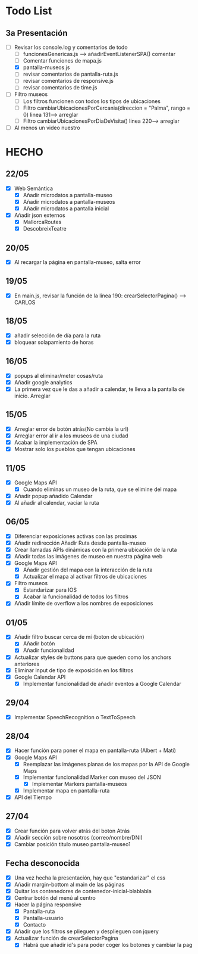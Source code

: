 # Todo List

## 3a Presentación
- [ ] Revisar los console.log y comentarios de todo
    - [ ] funcionesGenericas.js --> añadirEventListenerSPA() comentar
    - [ ] Comentar funciones de mapa.js
    - [x] pantalla-museos.js
    - [ ] revisar comentarios de pantalla-ruta.js
    - [ ] revisar comentarios de responsive.js
    - [ ] revisar comentarios de time.js
- [ ] Filtro museos
    - [ ] Los filtros funcionen con todos los tipos de ubicaciones
    - [ ] Filtro cambiarUbicacionesPorCercania(direccion = "Palma", rango = 0) linea 131--> arreglar
    - [ ] Filtro cambiarUbicacionesPorDiaDeVisita() linea 220--> arreglar
- [ ] Al menos un video nuestro

# HECHO
## 22/05
- [x] Web Semántica
    - [x] Añadir microdatos a pantalla-museo
    - [x] Añadir microdatos a pantalla-museos
    - [x] Añadir microdatos a pantalla inicial
- [X] Añadir json externos
    - [x] MallorcaRoutes
    - [x] DescobreixTeatre

## 20/05
- [x] Al recargar la página en pantalla-museo, salta error

## 19/05
- [x] En main.js, revisar la función de la línea 190: crearSelectorPagina() --> CARLOS

## 18/05
- [x] añadir selección de día para la ruta
- [x] bloquear solapamiento de horas

## 16/05
- [x] popups al eliminar/meter cosas/ruta
- [x] Añadir google analytics
- [x] La primera vez que le das a añadir a calendar, te lleva a la pantalla de inicio. Arreglar

## 15/05
- [x] Arreglar error de botón atrás(No cambia la url)
- [x] Arreglar error al ir a los museos de una ciudad
- [x] Acabar la implementación de SPA
- [x] Mostrar solo los pueblos que tengan ubicaciones

## 11/05
- [x] Google Maps API
    - [x] Cuando eliminas un museo de la ruta, que se elimine del mapa
- [x] Añadir popup añadido Calendar
- [x] Al añadir al calendar, vaciar la ruta

## 06/05
- [x] Diferenciar exposiciones activas con las proximas
- [x] Añadir redirección Añadir Ruta desde pantalla-museo
- [x] Crear llamadas APIs dinámicas con la primera ubicación de la ruta
- [x] Añadir todas las imágenes de museo en nuestra página web
- [x] Google Maps API
    - [x] Añadir gestión del mapa con la interacción de la ruta
    - [x] Actualizar el mapa al activar filtros de ubicaciones
- [x] Filtro museos
    - [x] Estandarizar para IOS
    - [x] Acabar la funcionalidad de todos los filtros
- [x] Añadir límite de overflow a los nombres de exposiciones

## 01/05
- [x] Añadir filtro buscar cerca de mí (boton de ubicación)
    - [x] Añadir botón
    - [x] Añadir funcionalidad
- [X] Actualizar styles de buttons para que queden como los anchors anteriores
- [X] Eliminar input de tipo de exposición en los filtros
- [x] Google Calendar API
    - [x] Implementar funcionalidad de añadir eventos a Google Calendar

## 29/04
- [x] Implementar SpeechRecognition o TextToSpeech

## 28/04
- [x] Hacer función para poner el mapa en pantalla-ruta (Albert + Mati)
- [x] Google Maps API
    - [x] Reemplazar las imágenes planas de los mapas por la API de Google Maps
    - [x] Implementar funcionalidad Marker con museo del JSON
        - [x] Implementar Markers pantalla-museos
    - [x] Implementar mapa en pantalla-ruta 
- [x] API del Tiempo 
## 27/04
- [x] Crear función para volver atrás del boton Atrás
- [x] Añadir sección sobre nosotros (correo/nombre/DNI) 
- [x] Cambiar posición titulo museo pantalla-museo1

## Fecha desconocida
- [x] Una vez hecha la presentación, hay que "estandarizar" el css
- [x] Añadir margin-bottom al main de las páginas
- [X] Quitar los contenedores de contenedor-inicial-blablabla
- [x] Centrar botón del menú al centro
- [x] Hacer la página responsive
    - [x] Pantalla-ruta
    - [x] Pantalla-usuario
    - [x] Contacto
- [X] Añadir que los filtros se plieguen y desplieguen con jquery
- [x] Actualizar función de crearSelectorPagina
    - [x] Habrá que añadir id's para poder coger los botones y cambiar la pag